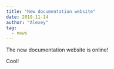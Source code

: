 ```yaml
---
title: "New documentation website"
date: 2019-11-14
author: "Alexey"
tag: 
  - news
---
```

The new documentation website is online!
<!-- more -->
Cool!
